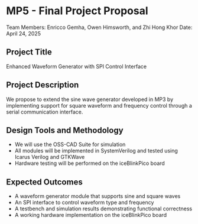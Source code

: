 # MP5 - Final Project Proposal

Team Members: Enricco Gemha, Owen Himsworth, and Zhi Hong Khor
Date: April 24, 2025

## Project Title

Enhanced Waveform Generator with SPI Control Interface

## Project Description

We propose to extend the sine wave generator developed in MP3 by implementing support for square waveform and frequency control through a serial communication interface.

## Design Tools and Methodology

- We will use the OSS-CAD Suite for simulation
- All modules will be implemented in SystemVerilog and tested using Icarus Verilog and GTKWave
- Hardware testing will be performed on the iceBlinkPico board

## Expected Outcomes

- A waveform generator module that supports sine and square waves
- An SPI interface to control waveform type and frequency
- A testbench and simulation results demonstrating functional correctness
- A working hardware implementation on the iceBlinkPico board
